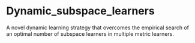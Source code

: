 # Dynamic_subspace_learners
A novel dynamic learning strategy that overcomes the empirical search of an optimal number of subspace learners in multiple metric learners.
